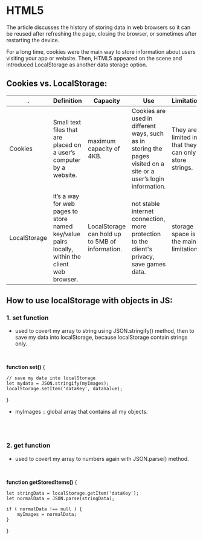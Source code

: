 # HTML5

The article discusses the history of storing data in web browsers so it can be reused after refreshing the page, closing the browser, or sometimes after restarting the device.

For a long time, cookies were the main way to store information about users visiting your app or website. Then, HTML5 appeared on the scene and introduced LocalStorage as another data storage option.

## Cookies vs. LocalStorage: 

.| Definition | Capacity | Use | Limitation
---|---|---|---|---
Cookies | Small text files that are placed on a user’s computer by a website. | maximum capacity of 4KB. | Cookies are used in different ways, such as in storing the pages visited on a site or a user’s login information. | They are limited in that they can only store strings.
LocalStorage |  it’s a way for web pages to store named key/value pairs locally, within the client web browser. | LocalStorage can hold up to 5MB of information. | not stable internet connection, more protection to the client's privacy, save games data. | storage space is the main limitation 




## How to use localStorage with objects in JS: 
### 1. set function 
* used to covert my array to string using JSON.stringify() method,  then to save my data into localStorage, because localStorage contain strings only.

<br>

**function set()** 
{

    // save my data into localStorage 
    let mydata = JSON.stringify(myImages);
    localStorage.setItem('dataKey', dataValue);
}

* myImages :: global array that contains all my objects.

<br>
<br>


### 2. get function 
* used to covert my array to numbers again with JSON.parse() method.

<br>

**function getStoredItems()** {



    let stringData = localStorage.getItem('dataKey');
    let normalData = JSON.parse(stringData);

    if ( normalData !== null ) {
        myImages = normalData;
    }
    
}
